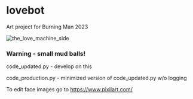 # lovebot
Art project for Burning Man 2023

![the_love_machine_side](https://github.com/XinyuTian/lovebot/assets/7096758/2dfd9906-2367-4cc8-89e6-74e0b083f06c)

### Warning - small mud balls!

code_updated.py - develop on this

code_production.py - minimized version of code_updated.py w/o logging

To edit face images go to https://www.pixilart.com/
